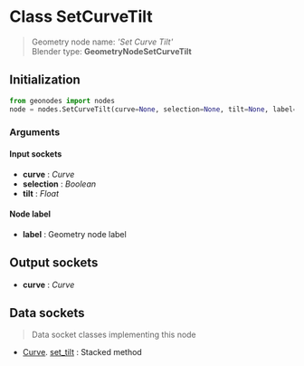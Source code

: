 
# Class SetCurveTilt

> Geometry node name: _'Set Curve Tilt'_<br>Blender type:  **GeometryNodeSetCurveTilt**

## Initialization


```python
from geonodes import nodes
node = nodes.SetCurveTilt(curve=None, selection=None, tilt=None, label=None)
```


### Arguments


#### Input sockets



- **curve** : _Curve_
- **selection** : _Boolean_
- **tilt** : _Float_



#### Node label



- **label** : Geometry node label



## Output sockets



- **curve** : _Curve_



## Data sockets

> Data socket classes implementing this node


- [Curve](aaa). [set_tilt](bbb) : Stacked method


